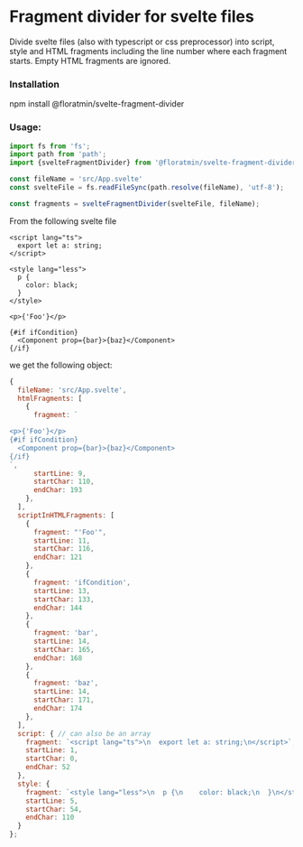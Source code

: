 # Fragment divider for svelte files

Divide svelte files (also with typescript or css preprocessor) into script, style and HTML fragments including the line number where each fragment starts. 
Empty HTML fragments are ignored.

### Installation

npm install @floratmin/svelte-fragment-divider

### Usage:

```ts
import fs from 'fs';
import path from 'path';
import {svelteFragmentDivider} from '@floratmin/svelte-fragment-divider';

const fileName = 'src/App.svelte'
const svelteFile = fs.readFileSync(path.resolve(fileName), 'utf-8');

const fragments = svelteFragmentDivider(svelteFile, fileName);
```
From the following svelte file
```
<script lang="ts">
  export let a: string;
</script>

<style lang="less">
  p {
    color: black;
  }
</style>

<p>{'Foo'}</p>

{#if ifCondition}
  <Component prop={bar}>{baz}</Component>
{/if}

```
we get the following object:
```js
{
  fileName: 'src/App.svelte',
  htmlFragments: [
    {
      fragment: `

<p>{'Foo'}</p>
{#if ifCondition}
  <Component prop={bar}>{baz}</Component>
{/if}
`,
      startLine: 9,
      startChar: 110,
      endChar: 193
    },
  ],
  scriptInHTMLFragments: [
    {
      fragment: "'Foo'",
      startLine: 11,
      startChar: 116,
      endChar: 121
    },
    {
      fragment: 'ifCondition',
      startLine: 13,
      startChar: 133,
      endChar: 144
    },
    {
      fragment: 'bar',
      startLine: 14,
      startChar: 165,
      endChar: 168
    },
    {
      fragment: 'baz',
      startLine: 14,
      startChar: 171,
      endChar: 174
    },   
  ],     
  script: { // can also be an array
    fragment: `<script lang="ts">\n  export let a: string;\n</script>`,
    startLine: 1,
    startChar: 0,
    endChar: 52
  },
  style: {
    fragment: `<style lang="less">\n  p {\n    color: black;\n  }\n</style>`,
    startLine: 5,
    startChar: 54,
    endChar: 110
  }
};
```
